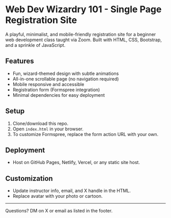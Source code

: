 # Web Dev Wizardry 101 - Single Page Registration Site

A playful, minimalist, and mobile-friendly registration site for a beginner web development class taught via Zoom. Built with HTML, CSS, Bootstrap, and a sprinkle of JavaScript.

## Features

- Fun, wizard-themed design with subtle animations
- All-in-one scrollable page (no navigation required)
- Mobile responsive and accessible
- Registration form (Formspree integration)
- Minimal dependencies for easy deployment

## Setup

1. Clone/download this repo.
2. Open `index.html` in your browser.
3. To customize Formspree, replace the form action URL with your own.

## Deployment

- Host on GitHub Pages, Netlify, Vercel, or any static site host.

## Customization

- Update instructor info, email, and X handle in the HTML.
- Replace avatar with your photo or cartoon.

---

Questions? DM on X or email as listed in the footer.
